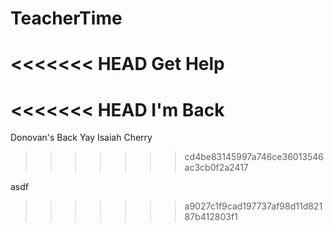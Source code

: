 # TeacherTime

<<<<<<< HEAD
Get Help 
=======
<<<<<<< HEAD
I'm Back
=======
Donovan's Back Yay
Isaiah Cherry 
>>>>>>> cd4be83145997a746ce36013546ac3cb0f2a2417

asdf
>>>>>>> a9027c1f9cad197737af98d11d82187b412803f1

